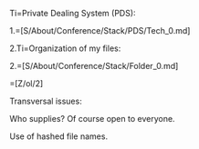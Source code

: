 Ti=Private Dealing System (PDS):

1.=[S/About/Conference/Stack/PDS/Tech_0.md]

2.Ti=Organization of my files:

2.=[S/About/Conference/Stack/Folder_0.md]


=[Z/ol/2]

Transversal issues:

Who supplies?  Of course open to everyone.

Use of hashed file names.